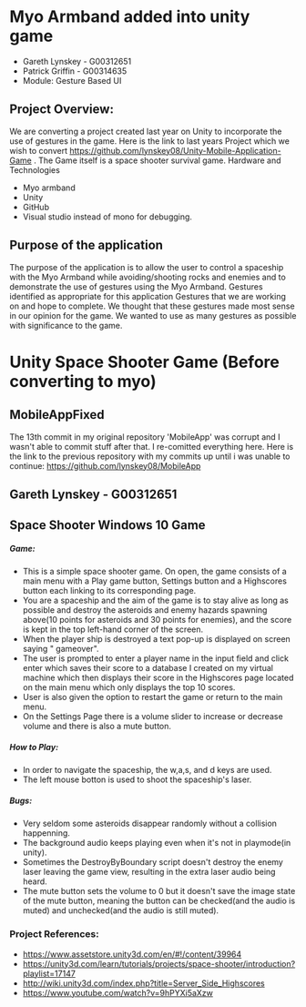 # Myo Armband added into unity game
- Gareth Lynskey - G00312651
- Patrick Griffin - G00314635
- Module: Gesture Based UI

## Project Overview:
We are converting a project created last year on Unity to incorporate the use of gestures in the game. Here is the link to last years Project which we wish to convert https://github.com/lynskey08/Unity-Mobile-Application-Game .
The Game itself is a space shooter survival game. 
Hardware and Technologies 
-	Myo armband 
-	Unity
-	GitHub 
-	Visual studio instead of mono for debugging.

## Purpose of the application
The purpose of the application is to allow the user to control a spaceship with the Myo Armband while avoiding/shooting rocks and enemies and to demonstrate the use of gestures using the Myo Armband. 
Gestures identified as appropriate for this application
Gestures that we are working on and hope to complete. We thought that these gestures made most sense in our opinion for the game. We wanted to use as many gestures as possible with significance to the game.




# Unity Space Shooter Game (Before converting to myo)
## MobileAppFixed
The 13th commit in my original repository 'MobileApp' was corrupt and I wasn't able to commit stuff after that. I re-comitted everything here. Here is the link to the previous repository with my commits up until i was unable to continue: https://github.com/lynskey08/MobileApp

## Gareth Lynskey - G00312651

## Space Shooter Windows 10 Game

##### Game:
- This is a simple space shooter game. On open, the game consists of a main menu with a Play game button, Settings button and a Highscores button each linking to its corresponding page.
- You are a spaceship and the aim of the game is to stay alive as long as possible and destroy the asteroids and enemy hazards spawning above(10 points for asteroids and 30 points for enemies), and the score is kept in the top left-hand corner of the screen.
- When the player ship is destroyed a text pop-up is displayed on screen saying " gameover".
- The user is prompted to enter a player name in the input field and click enter which saves their score to a database I created on my virtual machine which then displays their score in the Highscores page located on the main menu which only displays the top 10 scores.
- User is also given the option to restart the game or return to the main menu.
- On the Settings Page there is a volume slider to increase or decrease volume and there is also a mute button.

##### How to Play:
- In order to navigate the spaceship, the w,a,s, and d keys are used. 
- The left mouse botton is used to shoot the spaceship's laser.

##### Bugs:
- Very seldom some asteroids disappear randomly without a collision happenning.
- The background audio keeps playing even when it's not in playmode(in unity).
- Sometimes the DestroyByBoundary script doesn't destroy the enemy laser leaving the game view, resulting in the extra laser audio being heard.
- The mute button sets the volume to 0 but it doesn't save the image state of the mute button, meaning the button can be checked(and the audio is muted) and unchecked(and the audio is still muted).

### Project References:
- https://www.assetstore.unity3d.com/en/#!/content/39964
- https://unity3d.com/learn/tutorials/projects/space-shooter/introduction?playlist=17147
- http://wiki.unity3d.com/index.php?title=Server_Side_Highscores
- https://www.youtube.com/watch?v=9hPYXi5aXzw

